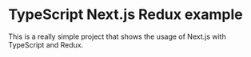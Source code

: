# TypeScript Next.js Redux example

This is a really simple project that shows the usage of Next.js with TypeScript and Redux.

